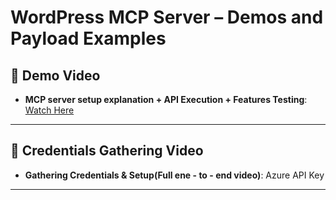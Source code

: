 # WordPress MCP Server – Demos and Payload Examples

## 🎥 Demo Video
- **MCP server setup explanation + API Execution + Features Testing**: [Watch Here](https://drive.google.com/file/d/1JFD8oeJfWlUn9NaX3GTu906bC50UJB1m/view?usp=sharing)

---

## 🎥 Credentials Gathering Video
- **Gathering Credentials & Setup(Full ene - to - end video)**: Azure API Key

---

